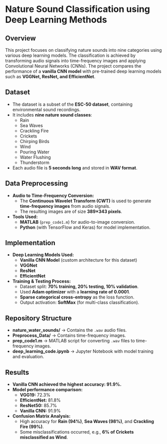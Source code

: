 # Nature Sound Classification using Deep Learning Methods

## Overview
This project focuses on classifying nature sounds into nine categories using various deep learning models. The classification is achieved by transforming audio signals into time-frequency images and applying Convolutional Neural Networks (CNNs). The project compares the performance of a **vanilla CNN model** with pre-trained deep learning models such as **VGGNet, ResNet, and EfficientNet**.

## Dataset
- The dataset is a subset of the **ESC-50 dataset**, containing environmental sound recordings.
- It includes **nine nature sound classes**:
  - Rain
  - Sea Waves
  - Crackling Fire
  - Crickets
  - Chirping Birds
  - Wind
  - Pouring Water
  - Water Flushing
  - Thunderstorm
- Each audio file is **5 seconds long** and stored in **WAV format**.

## Data Preprocessing
- **Audio to Time-Frequency Conversion:**
  - The **Continuous Wavelet Transform (CWT)** is used to generate **time-frequency images** from audio signals.
  - The resulting images are of size **389×343 pixels**.
- **Tools Used:**
  - **MATLAB** (`prep_code1.m`) for audio-to-image conversion.
  - **Python** (with TensorFlow and Keras) for model implementation.

## Implementation
- **Deep Learning Models Used:**
  - **Vanilla CNN Model** (custom architecture for this dataset)
  - **VGGNet**
  - **ResNet**
  - **EfficientNet**
- **Training & Testing Process:**
  - Dataset split: **70% training, 20% testing, 10% validation**.
  - Used **Adam optimizer** with a **learning rate of 0.0001**.
  - **Sparse categorical cross-entropy** as the loss function.
  - Output activation: **SoftMax** (for multi-class classification).

## Repository Structure
- **nature_water_sounds/** → Contains the `.wav` audio files.
- **Preprocess_Data/** → Contains time-frequency images.
- **prep_code1.m** → MATLAB script for converting `.wav` files to time-frequency images.
- **deep_learning_code.ipynb** → Jupyter Notebook with model training and evaluation.

## Results
- **Vanilla CNN achieved the highest accuracy: 91.9%.**
- **Model performance comparison:**
  - **VGG19:** 72.3%
  - **EfficientNet:** 81.8%
  - **ResNet50:** 85.7%
  - **Vanilla CNN:** 91.9%
- **Confusion Matrix Analysis:**
  - High accuracy for **Rain (94%)**, **Sea Waves (98%)**, and **Crackling Fire (99%)**.
  - Some misclassifications occurred, e.g., **6% of Crickets misclassified as Wind**.
 

